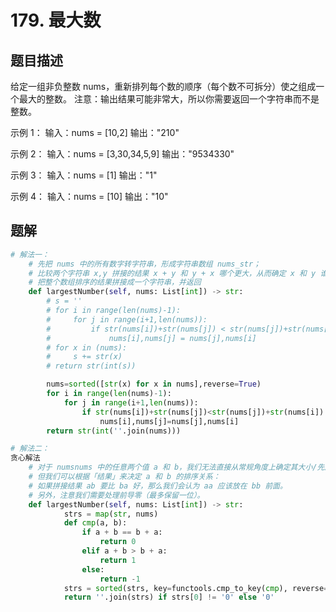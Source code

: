 # 179. 最大数
## 题目描述
给定一组非负整数 nums，重新排列每个数的顺序（每个数不可拆分）使之组成一个最大的整数。
注意：输出结果可能非常大，所以你需要返回一个字符串而不是整数。

示例 1：
输入：nums = [10,2]
输出："210"

示例 2：
输入：nums = [3,30,34,5,9]
输出："9534330"

示例 3：
输入：nums = [1]
输出："1"

示例 4：
输入：nums = [10]
输出："10"

## 题解
```python
# 解法一：
    # 先把 nums 中的所有数字转字符串，形成字符串数组 nums_str；
    # 比较两个字符串 x,y 拼接的结果 x + y 和 y + x 哪个更大，从而确定 x 和 y 谁排在前面；将 nums_str 降序排序；
    # 把整个数组排序的结果拼接成一个字符串，并返回
    def largestNumber(self, nums: List[int]) -> str:
        # s = ''
        # for i in range(len(nums)-1):
        #     for j in range(i+1,len(nums)):
        #         if str(nums[i])+str(nums[j]) < str(nums[j])+str(nums[i]):
        #             nums[i],nums[j] = nums[j],nums[i]
        # for x in (nums):
        #     s += str(x)
        # return str(int(s))

        nums=sorted([str(x) for x in nums],reverse=True)
        for i in range(len(nums)-1):
            for j in range(i+1,len(nums)):
                if str(nums[i])+str(nums[j])<str(nums[j])+str(nums[i]):
                    nums[i],nums[j]=nums[j],nums[i]
        return str(int(''.join(nums)))    
```

```python
# 解法二：
贪心解法
    # 对于 numsnums 中的任意两个值 a 和 b，我们无法直接从常规角度上确定其大小/先后关系。
    # 但我们可以根据「结果」来决定 a 和 b 的排序关系：
    # 如果拼接结果 ab 要比 ba 好，那么我们会认为 aa 应该放在 bb 前面。
    # 另外，注意我们需要处理前导零（最多保留一位）。
    def largestNumber(self, nums: List[int]) -> str:
            strs = map(str, nums)
            def cmp(a, b):
                if a + b == b + a:
                    return 0
                elif a + b > b + a:
                    return 1
                else:
                    return -1
            strs = sorted(strs, key=functools.cmp_to_key(cmp), reverse=True)
            return ''.join(strs) if strs[0] != '0' else '0'
```
